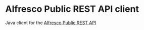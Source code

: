 # Alfresco Public REST API client

Java client for the [Alfresco Public REST API](https://api-explorer.alfresco.com/api-explorer/#/)